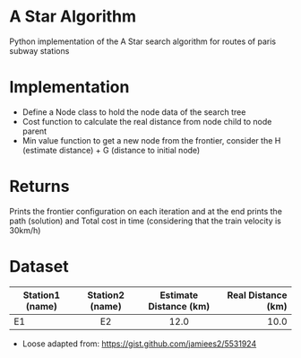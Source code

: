 # A Star Algorithm

Python implementation of the A Star search algorithm for routes of paris subway stations

# Implementation

- Define a Node class to hold the node data of the search tree
- Cost function to calculate the real distance from node child to node parent
- Min value function to get a new node from the frontier, consider the H (estimate distance) + G (distance to initial node)

# Returns

Prints the frontier configuration on each iteration and at the end prints the path (solution) and Total cost in time (considering that the train velocity is 30km/h)

# Dataset

| Station1 (name)        | Station2 (name)           | Estimate Distance (km)  | Real Distance (km) |
| ---------------------- |:-------------------------:|:-----------------------:| ------------------:|
| E1                     | E2                        | 12.0                    | 10.0               |


- Loose adapted from: https://gist.github.com/jamiees2/5531924
